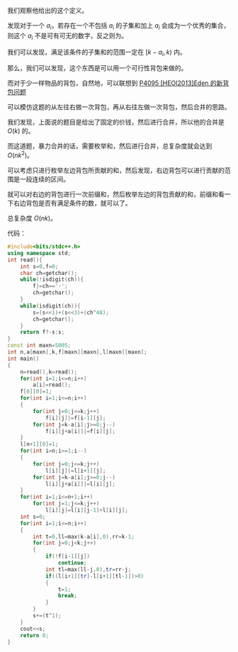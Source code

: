 我们观察他给出的这个定义。

发现对于一个 $a_i$，若存在一个不包括 $a_i$ 的子集和加上 $a_i$ 会成为一个优秀的集合，则这个 $a_i$ 不是可有可无的数字，反之则为。

我们可以发现，满足该条件的子集和的范围一定在 $[k-a_i,k)$ 内。

那么，我们可以发现，这个东西是可以用一个可行性背包来做的。

而对于少一样物品的背包，自然地，可以联想到 [P4095 [HEOI2013]Eden 的新背包问题](https://www.luogu.com.cn/problem/P4095)

可以模仿这题的从左往右做一次背包，再从右往左做一次背包，然后合并的思路。

我们发现，上面说的题目是给出了固定的价钱，然后进行合并，所以他的合并是 $O(k)$ 的。

而这道题，暴力合并的话，需要枚举和，然后进行合并，总复杂度就会达到 $O(nk^2)$。

可以考虑只进行枚举左边背包所贡献的和，然后发现，右边背包可以进行贡献的范围是一段连续的区间。

就可以对右边的背包进行一次前缀和，然后枚举左边的背包贡献的和，前缀和看一下右边背包是否有满足条件的数，就可以了。

总复杂度 $O(nk)$。

代码：

```cpp
#include<bits/stdc++.h>
using namespace std;
int read(){
    int s=0,f=0;
    char ch=getchar();
    while(!isdigit(ch)){
        f|=ch=='-';
        ch=getchar();
    }
    while(isdigit(ch)){
        s=(s<<1)+(s<<3)+(ch^48);
        ch=getchar();
    }
    return f?-s:s;
}
const int maxn=5005;
int n,a[maxn],k,f[maxn][maxn],l[maxn][maxn];
int main()
{ 
    n=read(),k=read();
    for(int i=1;i<=n;i++)
        a[i]=read();
    f[0][0]=1;
    for(int i=1;i<=n;i++)
    {
        for(int j=0;j<=k;j++)
            f[i][j]|=f[i-1][j];
        for(int j=k-a[i];j>=0;j--)
            f[i][j+a[i]]|=f[i][j];
    }
    l[n+1][0]=1;
    for(int i=n;i>=1;i--)
    {
        for(int j=0;j<=k;j++)
            l[i][j]|=l[i+1][j];
        for(int j=k-a[i];j>=0;j--)
            l[i][j+a[i]]|=l[i][j];
    }
    for(int i=1;i<=n+1;i++)
        for(int j=1;j<=k;j++)
            l[i][j]=l[i][j-1]+l[i][j]; 
    int s=0;
    for(int i=1;i<=n;i++)
    {
        int t=0,ll=max(k-a[i],0),rr=k-1; 
        for(int j=0;j<k;j++)
        {
            if(!f[i-1][j])
                continue;
            int tl=max(ll-j,0),tr=rr-j; 
            if((l[i+1][tr]-l[i+1][tl-1])>0)
            { 
                t=1;
                break;
            }
        }
        s+=(t^1);
    }
    cout<<s;
    return 0;
}
```